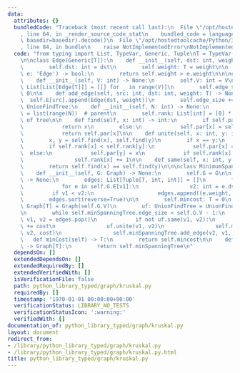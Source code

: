```yaml
---
data:
  attributes: {}
  bundledCode: "Traceback (most recent call last):\n  File \"/opt/hostedtoolcache/Python/3.8.5/x64/lib/python3.8/site-packages/onlinejudge_verify/documentation/build.py\"\
    , line 64, in _render_source_code_stat\n    bundled_code = language.bundle(stat.path,\
    \ basedir=basedir).decode()\n  File \"/opt/hostedtoolcache/Python/3.8.5/x64/lib/python3.8/site-packages/onlinejudge_verify/languages/python.py\"\
    , line 84, in bundle\n    raise NotImplementedError\nNotImplementedError\n"
  code: "from typing import List, TypeVar, Generic, Tuple\nT = TypeVar('T', int, float)\n\
    \n\nclass Edge(Generic[T]):\n    def __init__(self, dst: int, weight: T) -> None:\n\
    \        self.dst: int = dst\n        self.weight: T = weight\n\n    def __lt__(self,\
    \ e: 'Edge') -> bool:\n        return self.weight > e.weight\n\n\nclass Graph(Generic[T]):\n\
    \    def __init__(self, V: int) -> None:\n        self.V: int = V\n        self.E:\
    \ List[List[Edge[T]]] = [[] for _ in range(V)]\n        self.edge_size: int =\
    \ 0\n\n    def add_edge(self, src: int, dst: int, weight: T) -> None:\n      \
    \  self.E[src].append(Edge(dst, weight))\n        self.edge_size += 1\n\n\nclass\
    \ UnionFindTree:\n    def __init__(self, N: int) -> None:\n        self.par: List[int]\
    \ = list(range(N))  # parent\n        self.rank: List[int] = [0] * N  # depth\
    \ of tree\n\n    def find(self, x: int) -> int:\n        if self.par[x] == x:\n\
    \            return x\n        else:\n            self.par[x] = self.find(self.par[x])\n\
    \            return self.par[x]\n\n    def unite(self, x: int, y: int) -> None:\n\
    \        x, y = self.find(x), self.find(y)\n        if x == y:\n            return\n\
    \        if self.rank[x] < self.rank[y]:\n            self.par[x] = y\n      \
    \  else:\n            self.par[y] = x\n            if self.rank[x] == self.rank[y]:\n\
    \                self.rank[x] += 1\n\n    def same(self, x: int, y: int) -> bool:\n\
    \        return self.find(x) == self.find(y)\n\n\nclass MinimumSpanningTree(Generic[T]):\n\
    \    def __init__(self, G: Graph) -> None:\n        self.G = G\n\n    def run(self)\
    \ -> None:\n        edges: List[Tuple[T, int, int]] = []\n        for v1 in range(self.G.V):\n\
    \            for e in self.G.E[v1]:\n                v2: int = e.dst\n       \
    \         if v1 < v2:\n                    edges.append((e.weight, v1, v2))\n\
    \        edges.sort(reverse=True)\n\n        self.mincost: T = 0\n        self.minSpanningTree:\
    \ Graph[T] = Graph(self.G.V)\n        uf: UnionFindTree = UnionFindTree(self.G.V)\n\
    \n        while self.minSpanningTree.edge_size < self.G.V - 1:\n            cost,\
    \ v1, v2 = edges.pop()\n            if not uf.same(v1, v2):\n                self.mincost\
    \ += cost\n                uf.unite(v1, v2)\n                self.minSpanningTree.add_edge(v1,\
    \ v2, cost)\n                self.minSpanningTree.add_edge(v2, v1, cost)\n\n \
    \   def minCost(self) -> T:\n        return self.mincost\n\n    def getMinSpanningTree(self)\
    \ -> Graph[T]:\n        return self.minSpanningTree\n"
  dependsOn: []
  extendedDependsOn: []
  extendedRequiredBy: []
  extendedVerifiedWith: []
  isVerificationFile: false
  path: python_library_typed/graph/kruskal.py
  requiredBy: []
  timestamp: '1970-01-01 00:00:00+00:00'
  verificationStatus: LIBRARY_NO_TESTS
  verificationStatusIcon: ':warning:'
  verifiedWith: []
documentation_of: python_library_typed/graph/kruskal.py
layout: document
redirect_from:
- /library/python_library_typed/graph/kruskal.py
- /library/python_library_typed/graph/kruskal.py.html
title: python_library_typed/graph/kruskal.py
---
```

